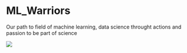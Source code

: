 # ML_Warriors
Our path to field of machine learning, data science throught actions and passion to be part of science  

<img src="https://scitechdaily.com/images/Computer-Code-Speed-Algorithm-Concept.gif">

